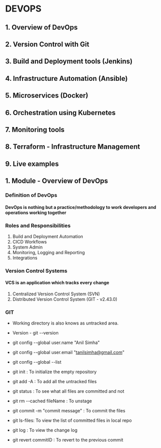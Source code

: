 # DEVOPS

## 1. Overview of DevOps

## 2. Version Control with Git

## 3. Build and Deployment tools (Jenkins)

## 4. Infrastructure Automation (Ansible)

## 5. Microservices (Docker)

## 6. Orchestration using Kubernetes

## 7. Monitoring tools

## 8. Terraform - Infrastructure Management

## 9. Live examples

## 1. Module - Overview of DevOps

### Definition of DevOps

#### DevOps is nothing but a practice/methodology to work developers and operations working together

### Roles and Responsibilities

1. Build and Deployment Automation
2. CICD Workflows
3. System Admin
4. Monitoring, Logging and Reporting
5. Integrations

### Version Control Systems

#### VCS is an application which tracks every change

1. Centralized Version Control System (SVN)
2. Distributed Version Control System (GIT - v2.43.0)

### GIT

- Working directory is also knows as untracked area.

- Version - git --version
- git config --global user.name "Anil Simha"
- git config --global user.email "<tanilsimha@gmail.com>"
- git config --global --list
- git init : To initialize the empty repository
- git add -A : To add all the untracked files
- git status : To see what all files are committed and not
- git rm --cached fileName : To unstage
- git commit -m "commit message" : To commit the files
- git ls-files: To view the list of committed files in local repo
- git log : To view the change log
- git revert commitID : To revert to the previous commit

